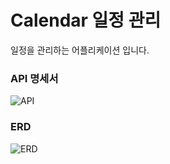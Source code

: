 # Calendar 일정 관리

일정을 관리하는 어플리케이션 입니다.

### API 명세서

![API](https://github.com/user-attachments/assets/e742e300-a299-446b-b9af-9a8e1ce6e38b)


### ERD

![ERD](https://github.com/user-attachments/assets/1b8331cc-6e0d-4dad-9500-b848d6b05299)
